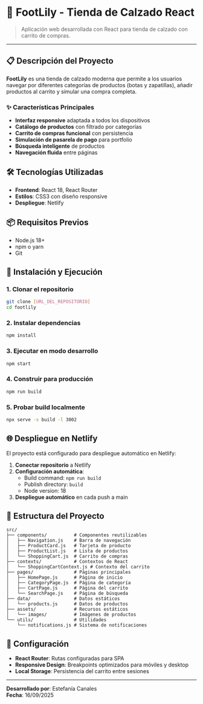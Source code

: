 # 🛒 FootLily - Tienda de Calzado React

> Aplicación web desarrollada con React para tienda de calzado con carrito de compras.

---

## 📋 Descripción del Proyecto

**FootLily** es una tienda de calzado moderna que permite a los usuarios navegar por diferentes categorías de productos (botas y zapatillas), añadir productos al carrito y simular una compra completa.

### ✨ Características Principales

- **Interfaz responsive** adaptada a todos los dispositivos
- **Catálogo de productos** con filtrado por categorías
- **Carrito de compras funcional** con persistencia
- **Simulación de pasarela de pago** para portfolio
- **Búsqueda inteligente** de productos
- **Navegación fluida** entre páginas

## 🛠️ Tecnologías Utilizadas

- **Frontend**: React 18, React Router
- **Estilos**: CSS3 con diseño responsive
- **Despliegue**: Netlify

## 📦 Requisitos Previos

- Node.js 18+
- npm o yarn
- Git

## 🚀 Instalación y Ejecución

### 1. Clonar el repositorio
```bash
git clone [URL_DEL_REPOSITORIO]
cd footlily
```

### 2. Instalar dependencias
```bash
npm install
```

### 3. Ejecutar en modo desarrollo
```bash
npm start
```

### 4. Construir para producción
```bash
npm run build
```

### 5. Probar build localmente
```bash
npx serve -s build -l 3002
```

## 🌐 Despliegue en Netlify

El proyecto está configurado para despliegue automático en Netlify:

1. **Conectar repositorio** a Netlify
2. **Configuración automática**:
   - Build command: `npm run build`
   - Publish directory: `build`
   - Node version: 18
3. **Despliegue automático** en cada push a main

## 📁 Estructura del Proyecto

```
src/
├── components/          # Componentes reutilizables
│   ├── Navigation.js    # Barra de navegación
│   ├── ProductCard.js   # Tarjeta de producto
│   ├── ProductList.js   # Lista de productos
│   └── ShoppingCart.js  # Carrito de compras
├── contexts/            # Contextos de React
│   └── ShoppingCartContext.js # Contexto del carrito
├── pages/               # Páginas principales
│   ├── HomePage.js      # Página de inicio
│   ├── CategoryPage.js  # Página de categoría
│   ├── CartPage.js      # Página del carrito
│   └── SearchPage.js    # Página de búsqueda
├── data/                # Datos estáticos
│   └── products.js      # Datos de productos
├── assets/              # Recursos estáticos
│   └── images/          # Imágenes de productos
└── utils/               # Utilidades
    └── notifications.js # Sistema de notificaciones
```

## 🔧 Configuración

- **React Router**: Rutas configuradas para SPA
- **Responsive Design**: Breakpoints optimizados para móviles y desktop
- **Local Storage**: Persistencia del carrito entre sesiones

---

**Desarrollado por**: Estefanía Canales  
**Fecha**: 16/09/2025
